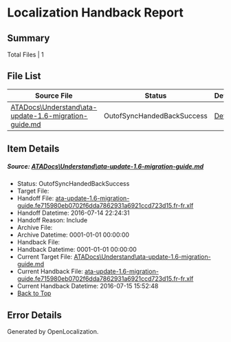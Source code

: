 # <a name='report-top'></a> Localization Handback Report

## Summary
 Total Files | 1

## File List
 Source File | Status | Details 
 ----------- | ------ | ------- 
 [ATADocs\Understand\ata-update-1.6-migration-guide.md](https://github.com/Microsoft/ATADocs-pr/blob/a5c7163bc7b1989672e587bfb4fa6a65cd4e3751/ATADocs/Understand/ata-update-1.6-migration-guide.md) | OutofSyncHandedBackSuccess | [Details](#f56f575bf4a11b09b04108d16c0d4df1c3fcad9b423)

## Item Details
##### <a name='f56f575bf4a11b09b04108d16c0d4df1c3fcad9b423'></a> Source: [ATADocs\Understand\ata-update-1.6-migration-guide.md](https://github.com/Microsoft/ATADocs-pr/blob/a5c7163bc7b1989672e587bfb4fa6a65cd4e3751/ATADocs/Understand/ata-update-1.6-migration-guide.md)
* Status: OutofSyncHandedBackSuccess
* Target File: 
* Handoff File: [ata-update-1.6-migration-guide.fe715980eb0702f6dda7862931a6921ccd723d15.fr-fr.xlf](https://github.com/Microsoft/EM.handoff/blob/01b754b188a78302077c8cd90edf2387c972c3da/ol-handoff/Microsoft/ATADocs-pr.fr-fr/master/ata-update-1.6-migration-guide.fe715980eb0702f6dda7862931a6921ccd723d15.fr-fr.xlf)
* Handoff Datetime: 2016-07-14 22:24:31
* Handoff Reason: Include
* Archive File: 
* Archive Datetime: 0001-01-01 00:00:00
* Handback File: 
* Handback Datetime: 0001-01-01 00:00:00
* Current Target File: [ATADocs\Understand\ata-update-1.6-migration-guide.md](https://github.com/Microsoft/ATADocs-pr.fr-fr/blob/86926d01ed992e89267bbb8b3eb2415e6a47f6db/ATADocs/Understand/ata-update-1.6-migration-guide.md)
* Current Handback File: [ata-update-1.6-migration-guide.fe715980eb0702f6dda7862931a6921ccd723d15.fr-fr.xlf](https://github.com/Microsoft/EM.handback/blob/40c8a41782d41fdbb03701923efd61b69c669687/ol-handback/Microsoft/ATADocs-pr.fr-fr/master/ata-update-1.6-migration-guide.fe715980eb0702f6dda7862931a6921ccd723d15.fr-fr.xlf)
* Current Handback Datetime: 2016-07-15 15:52:48
* [Back to Top](#report-top)


## Error Details

Generated by OpenLocalization.
